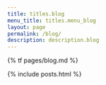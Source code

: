 ```yaml
---
title: titles.blog
menu_title: titles.menu_blog
layout: page
permalink: /blog/
description: description.blog
---
```


{% tf pages/blog.md %}

{% include posts.html %}
